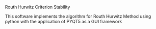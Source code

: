 Routh Hurwitz Criterion Stability

This software implements the algorithm for Routh Hurwitz Method using python with the application of PYQT5 as a GUI framework
